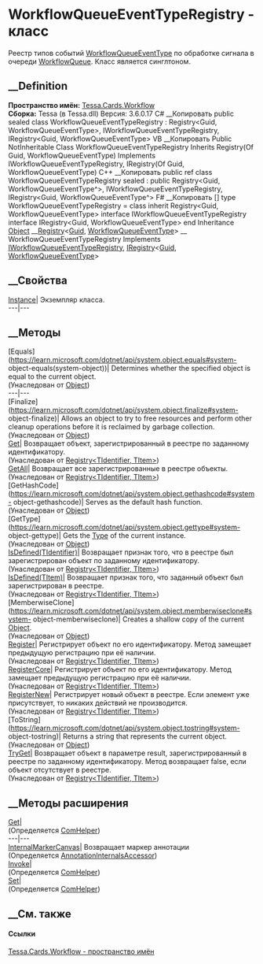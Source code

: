 # WorkflowQueueEventTypeRegistry - класс
Реестр типов событий
[WorkflowQueueEventType](T_Tessa_Cards_Workflow_WorkflowQueueEventType.htm) по
обработке сигнала в очереди
[WorkflowQueue](T_Tessa_Cards_Workflow_WorkflowQueue.htm). Класс является
синглтоном.
## __Definition
 **Пространство имён:** [Tessa.Cards.Workflow](N_Tessa_Cards_Workflow.htm)  
 **Сборка:** Tessa (в Tessa.dll) Версия: 3.6.0.17
C# __Копировать
     public sealed class WorkflowQueueEventTypeRegistry : Registry<Guid, WorkflowQueueEventType>, 
    	IWorkflowQueueEventTypeRegistry, IRegistry<Guid, WorkflowQueueEventType>
VB __Копировать
     Public NotInheritable Class WorkflowQueueEventTypeRegistry
    	Inherits Registry(Of Guid, WorkflowQueueEventType)
    	Implements IWorkflowQueueEventTypeRegistry, IRegistry(Of Guid, WorkflowQueueEventType)
C++ __Копировать
     public ref class WorkflowQueueEventTypeRegistry sealed : public Registry<Guid, WorkflowQueueEventType^>, 
    	IWorkflowQueueEventTypeRegistry, IRegistry<Guid, WorkflowQueueEventType^>
F# __Копировать
     [<SealedAttribute>]
    type WorkflowQueueEventTypeRegistry = 
        class
            inherit Registry<Guid, WorkflowQueueEventType>
            interface IWorkflowQueueEventTypeRegistry
            interface IRegistry<Guid, WorkflowQueueEventType>
        end
Inheritance
    [Object](https://learn.microsoft.com/dotnet/api/system.object) __[Registry](T_Tessa_Platform_Registry_2.htm)<[Guid](https://learn.microsoft.com/dotnet/api/system.guid), [WorkflowQueueEventType](T_Tessa_Cards_Workflow_WorkflowQueueEventType.htm)> __ WorkflowQueueEventTypeRegistry
Implements
    [IWorkflowQueueEventTypeRegistry](T_Tessa_Cards_Workflow_IWorkflowQueueEventTypeRegistry.htm), [IRegistry](T_Tessa_Platform_IRegistry_2.htm)<[Guid](https://learn.microsoft.com/dotnet/api/system.guid), [WorkflowQueueEventType](T_Tessa_Cards_Workflow_WorkflowQueueEventType.htm)>
##  __Свойства
[Instance](P_Tessa_Cards_Workflow_WorkflowQueueEventTypeRegistry_Instance.htm)|
Экземпляр класса.  
---|---  
##  __Методы
[Equals](https://learn.microsoft.com/dotnet/api/system.object.equals#system-
object-equals\(system-object\))| Determines whether the specified object is
equal to the current object.  
(Унаследован от
[Object](https://learn.microsoft.com/dotnet/api/system.object))  
---|---  
[Finalize](https://learn.microsoft.com/dotnet/api/system.object.finalize#system-
object-finalize)| Allows an object to try to free resources and perform other
cleanup operations before it is reclaimed by garbage collection.  
(Унаследован от
[Object](https://learn.microsoft.com/dotnet/api/system.object))  
[Get](M_Tessa_Platform_Registry_2_Get.htm)| Возвращает объект,
зарегистрированный в реестре по заданному идентификатору.  
(Унаследован от [Registry<TIdentifier,
TItem>](T_Tessa_Platform_Registry_2.htm))  
[GetAll](M_Tessa_Platform_Registry_2_GetAll.htm)| Возвращает все
зарегистрированные в реестре объекты.  
(Унаследован от [Registry<TIdentifier,
TItem>](T_Tessa_Platform_Registry_2.htm))  
[GetHashCode](https://learn.microsoft.com/dotnet/api/system.object.gethashcode#system-
object-gethashcode)| Serves as the default hash function.  
(Унаследован от
[Object](https://learn.microsoft.com/dotnet/api/system.object))  
[GetType](https://learn.microsoft.com/dotnet/api/system.object.gettype#system-
object-gettype)| Gets the
[Type](https://learn.microsoft.com/dotnet/api/system.type) of the current
instance.  
(Унаследован от
[Object](https://learn.microsoft.com/dotnet/api/system.object))  
[IsDefined(TIdentifier)](M_Tessa_Platform_Registry_2_IsDefined.htm)|
Возвращает признак того, что в реестре был зарегистрирован объект по заданному
идентификатору.  
(Унаследован от [Registry<TIdentifier,
TItem>](T_Tessa_Platform_Registry_2.htm))  
[IsDefined(TItem)](M_Tessa_Platform_Registry_2_IsDefined_1.htm)| Возвращает
признак того, что заданный объект был зарегистрирован в реестре.  
(Унаследован от [Registry<TIdentifier,
TItem>](T_Tessa_Platform_Registry_2.htm))  
[MemberwiseClone](https://learn.microsoft.com/dotnet/api/system.object.memberwiseclone#system-
object-memberwiseclone)| Creates a shallow copy of the current
[Object](https://learn.microsoft.com/dotnet/api/system.object).  
(Унаследован от
[Object](https://learn.microsoft.com/dotnet/api/system.object))  
[Register](M_Tessa_Platform_Registry_2_Register.htm)| Регистрирует объект по
его идентификатору. Метод замещает предыдущую регистрацию при её наличии.  
(Унаследован от [Registry<TIdentifier,
TItem>](T_Tessa_Platform_Registry_2.htm))  
[RegisterCore](M_Tessa_Platform_Registry_2_RegisterCore.htm)| Регистрирует
объект по его идентификатору. Метод замещает предыдущую регистрацию при её
наличии.  
(Унаследован от [Registry<TIdentifier,
TItem>](T_Tessa_Platform_Registry_2.htm))  
[RegisterNew](M_Tessa_Platform_Registry_2_RegisterNew.htm)|  Регистрирует
новый объект в реестре. Если элемент уже присутствует, то никаких действий не
производится.  
(Унаследован от [Registry<TIdentifier,
TItem>](T_Tessa_Platform_Registry_2.htm))  
[ToString](https://learn.microsoft.com/dotnet/api/system.object.tostring#system-
object-tostring)| Returns a string that represents the current object.  
(Унаследован от
[Object](https://learn.microsoft.com/dotnet/api/system.object))  
[TryGet](M_Tessa_Platform_Registry_2_TryGet.htm)|  Возвращает объект в
параметре result, зарегистрированный в реестре по заданному идентификатору.
Метод возвращает false, если объект отсутствует в реестре.  
(Унаследован от [Registry<TIdentifier,
TItem>](T_Tessa_Platform_Registry_2.htm))  
##  __Методы расширения
[Get](M_Tessa_Extensions_Default_Client_EDS_ComHelper_Get.htm)|  
(Определяется
[ComHelper](T_Tessa_Extensions_Default_Client_EDS_ComHelper.htm))  
---|---  
[InternalMarkerCanvas](M_Tessa_UI_Views_Charting_Annotations_AnnotationInternalsAccessor_InternalMarkerCanvas.htm)|
Возвращает маркер аннотации  
(Определяется
[AnnotationInternalsAccessor](T_Tessa_UI_Views_Charting_Annotations_AnnotationInternalsAccessor.htm))  
[Invoke](M_Tessa_Extensions_Default_Client_EDS_ComHelper_Invoke.htm)|  
(Определяется
[ComHelper](T_Tessa_Extensions_Default_Client_EDS_ComHelper.htm))  
[Set](M_Tessa_Extensions_Default_Client_EDS_ComHelper_Set.htm)|  
(Определяется
[ComHelper](T_Tessa_Extensions_Default_Client_EDS_ComHelper.htm))  
##  __См. также
#### Ссылки
[Tessa.Cards.Workflow - пространство имён](N_Tessa_Cards_Workflow.htm)
